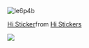 ![le6p4b](https://github.com/user-attachments/assets/1e8539b8-053a-4a96-9845-49ba75c11703)
<div class="tenor-gif-embed" data-postid="1459774218829111523" data-share-method="host" data-aspect-ratio="1.56028" data-width="100%"><a href="https://tenor.com/view/hi-gif-1459774218829111523">Hi Sticker</a>from <a href="https://tenor.com/search/hi-stickers">Hi Stickers</a></div> <script type="text/javascript" async src="https://tenor.com/embed.js"></script>

![](https://komarev.com/ghpvc/?username=1980svalentinel&color=a7414a&style=flat&label=PROFILE+VIEWS&abbreviated=true)
